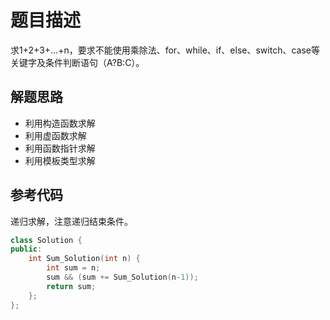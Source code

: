 # 题目描述

求1+2+3+...+n，要求不能使用乘除法、for、while、if、else、switch、case等关键字及条件判断语句（A?B:C）。

## 解题思路

- 利用构造函数求解
- 利用虚函数求解
- 利用函数指针求解
- 利用模板类型求解

## 参考代码

递归求解，注意递归结束条件。

```cpp
class Solution {
public:
    int Sum_Solution(int n) {
        int sum = n;
        sum && (sum += Sum_Solution(n-1));
        return sum;
    };
};
```
